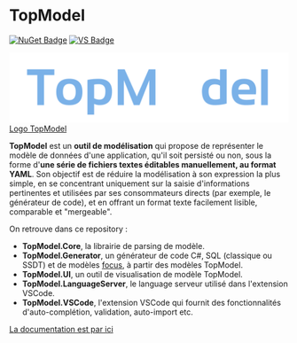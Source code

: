 # TopModel

[![NuGet Badge](https://badgen.net/nuget/v/TopModel.Generator)](https://www.nuget.org/packages/TopModel.Generator) [![VS Badge](https://vsmarketplacebadges.dev/version-short/jabx.topmodel.svg)](https://marketplace.visualstudio.com/items?itemName=JabX.topmodel)

![Logo TopModel](./docs/media/logo-Dark.svg#gh-dark-mode-only)[Logo TopModel](./docs/media/logo-light.svg#gh-light-mode-only)

**TopModel** est un **outil de modélisation** qui propose de représenter le modèle de données d'une application, qu'il soit persisté ou non, sous la forme d'**une série de fichiers textes éditables manuellement, au format YAML**. Son objectif est de réduire la modélisation à son expression la plus simple, en se concentrant uniquement sur la saisie d'informations pertinentes et utilisées par ses consommateurs directs (par exemple, le générateur de code), et en offrant un format texte facilement lisible, comparable et "mergeable".

On retrouve dans ce repository :

- **TopModel.Core**, la librairie de parsing de modèle.
- **TopModel.Generator**, un générateur de code C#, SQL (classique ou SSDT) et de modèles [focus](https://www.github.com/KleeGroup/focus4), à partir des modèles TopModel.
- **TopModel.UI**, un outil de visualisation de modèle TopModel.
- **TopModel.LanguageServer**, le language serveur utilisé dans l'extension VSCode.
- **TopModel.VSCode**, l'extension VSCode qui fournit des fonctionnalités d'auto-complétion, validation, auto-import etc.

[La documentation est par ici](https://klee-contrib.github.io/topmodel)
